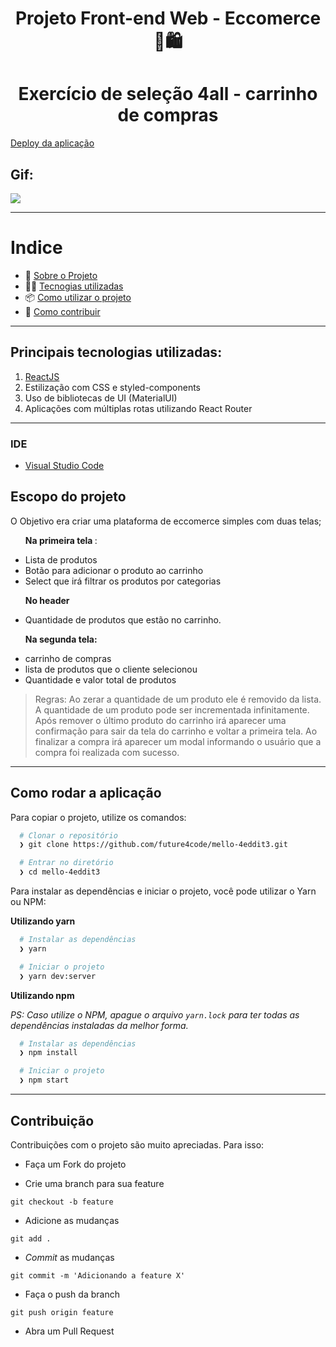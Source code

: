 <h1 align="center">
Projeto Front-end Web - Eccomerce 🛒🛍️
</h1>
<h1 align="center">
Exercício de seleção 4all - carrinho de compras
 </h1>

[Deploy da aplicação](http://4all-cart.surge.sh/)

## Gif:

<img src="./"/>

---

# Indice

- :rocket: [Sobre o Projeto](#rocket-sobre-o-projeto)
- 👨‍💻️ [Tecnogias utilizadas](#%EF%B8%8F-tecnogias-utilizadas)
- 📦️ [Como utilizar o projeto](#%EF%B8%8F-como-utilizar-o-projeto)
- 🤔️ [Como contribuir](#%EF%B8%8F-como-contribuir)

---

## Principais tecnologias utilizadas:

1. [ReactJS](https://reactjs.org/)
2. Estilização com CSS e styled-components
3. Uso de bibliotecas de UI (MaterialUI)
4. Aplicações com múltiplas rotas utilizando React Router
---

### IDE

- [Visual Studio Code](https://code.visualstudio.com/)


## Escopo do projeto

O Objetivo era criar uma plataforma de eccomerce simples com duas telas;
<ul>
<p><b>Na  primeira tela </b>:</p>
<li> Lista de produtos </li>
<li> Botão para adicionar o produto ao carrinho </li>
<li> Select que irá filtrar os produtos por categorias</li>
 </ul>
 
 <ul>
 <p><b>No header</b></p>  
 <li> Quantidade de produtos que estão no carrinho.</li>
  </ul>
  
 <ul>
 <p> <b>Na segunda tela:</b></p>
 <li> carrinho de compras</li>
 <li> lista de produtos que o cliente selecionou </li>
 <li> Quantidade e valor total de produtos </li>
 </ul>
 
 
> Regras: Ao zerar a quantidade de um produto ele é removido da lista.
> A quantidade de um produto pode ser incrementada infinitamente.
> Após remover o último produto do carrinho irá aparecer uma confirmação para sair
da tela do carrinho e voltar a primeira tela.
> Ao finalizar a compra irá aparecer um modal informando o usuário que a compra foi
realizada com sucesso.

---

## Como rodar a aplicação

Para copiar o projeto, utilize os comandos:

```bash
  # Clonar o repositório
  ❯ git clone https://github.com/future4code/mello-4eddit3.git

  # Entrar no diretório
  ❯ cd mello-4eddit3
```

Para instalar as dependências e iniciar o projeto, você pode utilizar o Yarn ou NPM:

**Utilizando yarn**

```bash
  # Instalar as dependências
  ❯ yarn

  # Iniciar o projeto
  ❯ yarn dev:server
```

**Utilizando npm**

_PS: Caso utilize o NPM, apague o arquivo `yarn.lock` para ter todas as dependências instaladas da melhor forma._

```bash
  # Instalar as dependências
  ❯ npm install

  # Iniciar o projeto
  ❯ npm start
```

---
## Contribuição

Contribuições com o projeto são muito apreciadas. Para isso:

- Faça um Fork do projeto

- Crie uma branch para sua feature

```
git checkout -b feature
```

- Adicione as mudanças

```
git add .
```

- _Commit_ as mudanças

```
git commit -m 'Adicionando a feature X'
```

- Faça o push da branch

```
git push origin feature
```

- Abra um Pull Request

<br>

